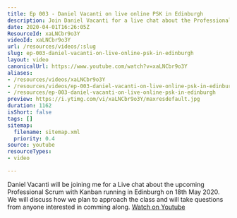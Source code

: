 ```yaml
---
title: Ep 003 - Daniel Vacanti on live online PSK in Edinburgh
description: Join Daniel Vacanti for a live chat about the Professional Scrum with Kanban course in Edinburgh on 18th May 2020. Get insights and ask your questions!
date: 2020-04-01T16:26:05Z
ResourceId: xaLNCbr9o3Y
videoId: xaLNCbr9o3Y
url: /resources/videos/:slug
slug: ep-003-daniel-vacanti-on-live-online-psk-in-edinburgh
layout: video
canonicalUrl: https://www.youtube.com/watch?v=xaLNCbr9o3Y
aliases:
- /resources/videos/xaLNCbr9o3Y
- /resources/videos/ep-003-daniel-vacanti-on-live-online-psk-in-edinburgh
- /resources/ep-003-daniel-vacanti-on-live-online-psk-in-edinburgh
preview: https://i.ytimg.com/vi/xaLNCbr9o3Y/maxresdefault.jpg
duration: 1162
isShort: false
tags: []
sitemap:
  filename: sitemap.xml
  priority: 0.4
source: youtube
resourceTypes:
- video

---
```

 Daniel Vacanti will be joining me for a Live chat about the upcoming Professional Scrum with Kanban running in Edinburgh on 18th May 2020. We will discuss how we plan to approach the class and will take questions from anyone interested in comming along. 
 [Watch on Youtube](https://www.youtube.com/watch?v=xaLNCbr9o3Y)
